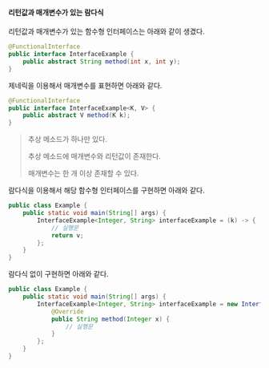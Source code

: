 #### 리턴값과 매개변수가 있는 람다식

리턴값과 매개변수가 있는 함수형 인터페이스는 아래와 같이 생겼다.

```java
@FunctionalInterface
public interface InterfaceExample {
    public abstract String method(int x, int y);
}
```

제네릭을 이용해서 매개변수를 표현하면 아래와 같다.

```java
@FunctionalInterface
public interface InterfaceExample<K, V> {
    public abstract V method(K k);
}
```

> 추상 메소드가 하나만 있다.
> 
> 추상 메소드에 매개변수와 리턴값이 존재한다.
>
> 매개변수는 한 개 이상 존재할 수 있다.

람다식을 이용해서 해당 함수형 인터페이스를 구현하면 아래와 같다.

```java
public class Example {
    public static void main(String[] args) {
        InterfaceExample<Integer, String> interfaceExample = (k) -> {
            // 실행문
            return v;
        };
    }
}
```

람다식 없이 구현하면 아래와 같다.

```java
public class Example {
    public static void main(String[] args) {
        InterfaceExample<Integer, String> interfaceExample = new InterfaceExample() {
            @Override
            public String method(Integer x) {
                // 실행문
            }
        };
    }
}
```
